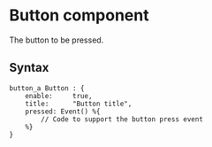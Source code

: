 # Button component
The button to be pressed.

## Syntax
````
button_a Button : {
    enable:     true,
    title:      "Button title",
    pressed: Event() %{
        // Code to support the button press event
    %}
}
````

